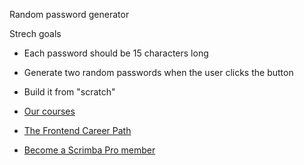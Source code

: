Random password generator

Strech goals
- Each password should be 15 characters long
- Generate two random passwords when the user clicks the button
- Build it from "scratch"

- [Our courses](https://scrimba.com/allcourses)
- [The Frontend Career Path](https://scrimba.com/learn/frontend)
- [Become a Scrimba Pro member](https://scrimba.com/pricing)


